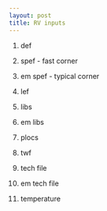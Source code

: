 ```yaml
---
layout: post
title: RV inputs
---
```


1) def

2) spef - fast corner  

3) em spef - typical corner

4) lef

5) libs

6) em libs

7) plocs

8) twf

9) tech file

10) em tech file

11) temperature

